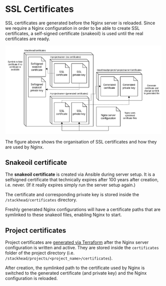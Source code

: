 # SSL Certificates

SSL certificates are generated before the Nginx server is reloaded. Since we require a Nginx configuration in order to be able to create SSL certificates, a self-signed certificate \(snakeoil\) is used until the real certificates are ready.

![SSL certificate organization](../.gitbook/assets/ssl-certificates%20%281%29%20%281%29.png)

The figure above shows the organisation of SSL certificates and how they are used by Nginx.

## Snakeoil certificate

The **snakeoil certificate** is created via Ansible during server setup. It is a selfsigned certificate that technically expires after 100 years after creation, i.e. never. \(If it really expires simply run the server setup again.\)

The certificate and corresponding private key is stored inside the `/stackhead/certificates` directory.

Freshly generated Nginx configurations will have a certificate paths that are symlinked to these snakeoil files, enabling Nginx to start.

## Project certificates

Project certificates are [generated via Terraform](terraform.md) after the Nginx server configuration is written and active. They are stored inside the `certificates` folder of the project directory \(i.e. `/stackhead/projects/<project_name>/certificates`\).

After creation, the symlinked path to the certificate used by Nginx is switched to the generated certificate \(and private key\) and the Nginx configuration is reloaded.

